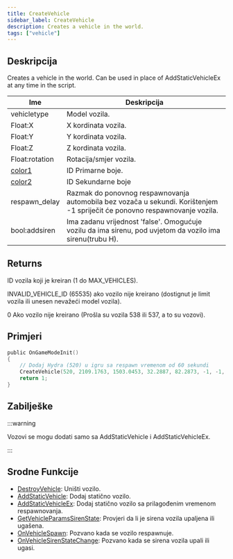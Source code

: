 ```yaml
---
title: CreateVehicle
sidebar_label: CreateVehicle
description: Creates a vehicle in the world.
tags: ["vehicle"]
---
```


## Deskripcija

Creates a vehicle in the world. Can be used in place of AddStaticVehicleEx at any time in the script.

| Ime                                   | Deskripcija                                                                                                                                          |
| ------------------------------------- | ---------------------------------------------------------------------------------------------------------------------------------------------------- |
| vehicletype                           | Model vozila.                                                                                                                                        |
| Float:X                               | X kordinata vozila.                                                                                                                                  |
| Float:Y                               | Y kordinata vozila.                                                                                                                                  |
| Float:Z                               | Z kordinata vozila.                                                                                                                                  |
| Float:rotation                        | Rotacija/smjer vozila.                                                                                                                               |
| [color1](../resources/vehiclecolorid) | ID Primarne boje.                                                                                                                                    |
| [color2](../resources/vehiclecolorid) | ID Sekundarne boje                                                                                                                                   |
| respawn_delay                         | Razmak do ponovnog respawnovanja automobila bez vozača u sekundi. Korištenjem -1 spriječit će ponovno respawnovanje vozila.                          |
| bool:addsiren                         | Ima zadanu vrijednost 'false'. Omogućuje vozilu da ima sirenu, pod uvjetom da vozilo ima sirenu(trubu H). |

## Returns

ID vozila koji je kreiran (1 do MAX_VEHICLES).

INVALID_VEHICLE_ID (65535) ako vozilo nije kreirano (dostignut je limit vozila ili unesen nevažeći model vozila).

0 Ako vozilo nije kreirano (Prošla su vozila 538 ili 537, a to su vozovi).

## Primjeri

```c
public OnGameModeInit()
{
    // Dodaj Hydra (520) u igru sa respawn vremenom od 60 sekundi
    CreateVehicle(520, 2109.1763, 1503.0453, 32.2887, 82.2873, -1, -1, 60);
    return 1;
}
```

## Zabilješke

:::warning

Vozovi se mogu dodati samo sa AddStaticVehicle i AddStaticVehicleEx.

:::

## Srodne Funkcije

- [DestroyVehicle](DestroyVehicle): Uništi vozilo.
- [AddStaticVehicle](AddStaticVehicle): Dodaj statično vozilo.
- [AddStaticVehicleEx](AddStaticVehicleEx): Dodaj statično vozilo sa prilagođenim vremenom respawnovanja.
- [GetVehicleParamsSirenState](GetVehicleParamsSirenState): Provjeri da li je sirena vozila upaljena ili ugašena.
- [OnVehicleSpawn](../callbacks/OnVehicleSpawn): Pozvano kada se vozilo respawnuje.
- [OnVehicleSirenStateChange](../callbacks/OnVehicleSirenStateChange): Pozvano kada se sirena vozila upali ili ugasi.
